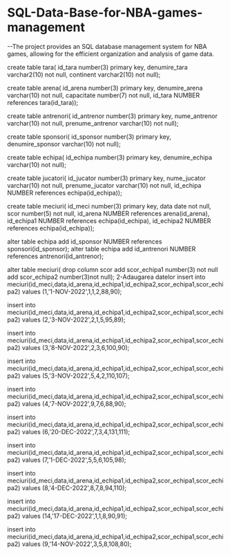 # SQL-Data-Base-for-NBA-games-management
--The project provides an SQL database management system for NBA games, allowing for the efficient organization and analysis of game data.

create table tara(
id_tara number(3) primary key,
denumire_tara varchar2(10) not null,
continent varchar2(10) not null);

create table arena(
id_arena number(3) primary key,
denumire_arena varchar(10) not null,
capacitate number(7) not null,
id_tara NUMBER references tara(id_tara));

create table antrenori(
id_antrenor number(3) primary key,
nume_antrenor varchar(10) not null,
prenume_antrenor varchar(10) not null);

create table sponsori(
id_sponsor number(3) primary key,
denumire_sponsor varchar(10) not null);


create table echipa(
id_echipa number(3) primary key,
denumire_echipa varchar(10) not null);

create table jucatori(
id_jucator number(3) primary key,
nume_jucator varchar(10) not null,
prenume_jucator varchar(10) not null,
id_echipa NUMBER references echipa(id_echipa));

create table meciuri(
id_meci number(3) primary key,
data date not null,
scor number(5) not null,
id_arena NUMBER references arena(id_arena),
id_echipa1 NUMBER references echipa(id_echipa),
id_echipa2 NUMBER references echipa(id_echipa));

alter table echipa
add id_sponsor NUMBER references sponsori(id_sponsor);
alter table echipa
add id_antrenori NUMBER references antrenori(id_antrenor);

alter table meciuri(
drop column scor
add scor_echipa1 number(3) not null
add scor_echipa2 number(3)not null);
2-Adaugarea datelor
insert into meciuri(id_meci,data,id_arena,id_echipa1,id_echipa2,scor_echipa1,scor_echipa2)
values (1,'1-NOV-2022',1,1,2,88,90);

insert into meciuri(id_meci,data,id_arena,id_echipa1,id_echipa2,scor_echipa1,scor_echipa2)
values (2,'3-NOV-2022',2,1,5,95,89);

insert into meciuri(id_meci,data,id_arena,id_echipa1,id_echipa2,scor_echipa1,scor_echipa2)
values (3,'8-NOV-2022',2,3,6,100,90);

insert into meciuri(id_meci,data,id_arena,id_echipa1,id_echipa2,scor_echipa1,scor_echipa2)
values (5,'3-NOV-2022',5,4,2,110,107);

insert into meciuri(id_meci,data,id_arena,id_echipa1,id_echipa2,scor_echipa1,scor_echipa2)
values (4,'7-NOV-2022',9,7,6,88,90);

insert into meciuri(id_meci,data,id_arena,id_echipa1,id_echipa2,scor_echipa1,scor_echipa2)
values (6,'20-DEC-2022',7,3,4,131,111);

insert into meciuri(id_meci,data,id_arena,id_echipa1,id_echipa2,scor_echipa1,scor_echipa2)
values (7,'1-DEC-2022',5,5,6,105,98);


insert into meciuri(id_meci,data,id_arena,id_echipa1,id_echipa2,scor_echipa1,scor_echipa2)
values (8,'4-DEC-2022',8,7,8,94,110);


insert into meciuri(id_meci,data,id_arena,id_echipa1,id_echipa2,scor_echipa1,scor_echipa2)
values (14,'17-DEC-2022',1,1,8,90,91);

insert into meciuri(id_meci,data,id_arena,id_echipa1,id_echipa2,scor_echipa1,scor_echipa2)
values (9,'14-NOV-2022',3,5,8,108,80);
